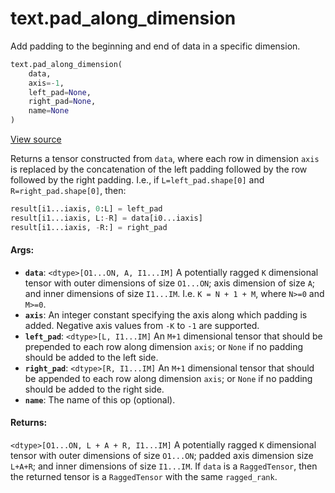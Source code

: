 <div itemscope itemtype="http://developers.google.com/ReferenceObject">
<meta itemprop="name" content="text.pad_along_dimension" />
<meta itemprop="path" content="Stable" />
</div>

# text.pad_along_dimension

Add padding to the beginning and end of data in a specific dimension.

``` python
text.pad_along_dimension(
    data,
    axis=-1,
    left_pad=None,
    right_pad=None,
    name=None
)
```

<a target="_blank" href=https://github.com/tensorflow/text/tree/master/tensorflow_text/python/ops/pad_along_dimension_op.py>View
source</a>

<!-- Placeholder for "Used in" -->

Returns a tensor constructed from `data`, where each row in dimension `axis`
is replaced by the concatenation of the left padding followed by the row
followed by the right padding.  I.e., if `L=left_pad.shape[0]` and
`R=right_pad.shape[0]`, then:

```python
result[i1...iaxis, 0:L] = left_pad
result[i1...iaxis, L:-R] = data[i0...iaxis]
result[i1...iaxis, -R:] = right_pad
```

#### Args:

*   <b>`data`</b>: `<dtype>[O1...ON, A, I1...IM]` A potentially ragged `K`
    dimensional tensor with outer dimensions of size `O1...ON`; axis dimension
    of size `A`; and inner dimensions of size `I1...IM`. I.e. `K = N + 1 + M`,
    where `N>=0` and `M>=0`.
*   <b>`axis`</b>: An integer constant specifying the axis along which padding
    is added. Negative axis values from `-K` to `-1` are supported.
*   <b>`left_pad`</b>: `<dtype>[L, I1...IM]` An `M+1` dimensional tensor that
    should be prepended to each row along dimension `axis`; or `None` if no
    padding should be added to the left side.
*   <b>`right_pad`</b>: `<dtype>[R, I1...IM]` An `M+1` dimensional tensor that
    should be appended to each row along dimension `axis`; or `None` if no
    padding should be added to the right side.
*   <b>`name`</b>: The name of this op (optional).

#### Returns:

`<dtype>[O1...ON, L + A + R, I1...IM]` A potentially ragged `K` dimensional
tensor with outer dimensions of size `O1...ON`; padded axis dimension size
`L+A+R`; and inner dimensions of size `I1...IM`. If `data` is a `RaggedTensor`,
then the returned tensor is a `RaggedTensor` with the same `ragged_rank`.
